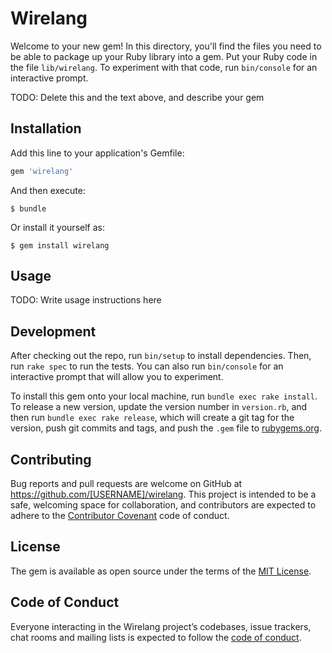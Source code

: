 # Wirelang

Welcome to your new gem! In this directory, you'll find the files you need to be able to package up your Ruby library into a gem. Put your Ruby code in the file `lib/wirelang`. To experiment with that code, run `bin/console` for an interactive prompt.

TODO: Delete this and the text above, and describe your gem

## Installation

Add this line to your application's Gemfile:

```ruby
gem 'wirelang'
```

And then execute:

    $ bundle

Or install it yourself as:

    $ gem install wirelang

## Usage

TODO: Write usage instructions here

## Development

After checking out the repo, run `bin/setup` to install dependencies. Then, run `rake spec` to run the tests. You can also run `bin/console` for an interactive prompt that will allow you to experiment.

To install this gem onto your local machine, run `bundle exec rake install`. To release a new version, update the version number in `version.rb`, and then run `bundle exec rake release`, which will create a git tag for the version, push git commits and tags, and push the `.gem` file to [rubygems.org](https://rubygems.org).

## Contributing

Bug reports and pull requests are welcome on GitHub at https://github.com/[USERNAME]/wirelang. This project is intended to be a safe, welcoming space for collaboration, and contributors are expected to adhere to the [Contributor Covenant](http://contributor-covenant.org) code of conduct.

## License

The gem is available as open source under the terms of the [MIT License](https://opensource.org/licenses/MIT).

## Code of Conduct

Everyone interacting in the Wirelang project’s codebases, issue trackers, chat rooms and mailing lists is expected to follow the [code of conduct](https://github.com/[USERNAME]/wirelang/blob/master/CODE_OF_CONDUCT.md).
